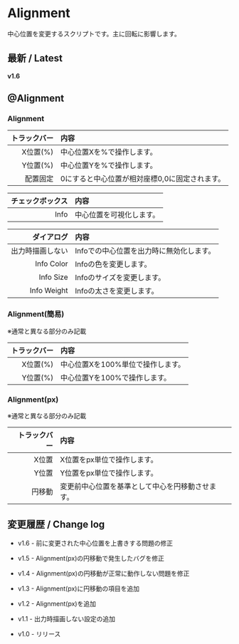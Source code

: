 
# Alignment

中心位置を変更するスクリプトです。主に回転に影響します。

## 最新 / Latest

**v1.6**


## @Alignment

### Alignment

| トラックバー | 内容 |
| -: | :- |
| X位置(%) | 中心位置Xを%で操作します。 |
| Y位置(%) | 中心位置Yを%で操作します。 |
| 配置固定 | 0にすると中心位置が相対座標0,0に固定されます。 |

| チェックボックス | 内容 |
| -: | :- |
| Info | 中心位置を可視化します。 |

| ダイアログ | 内容 |
| -: | :- |
| 出力時描画しない | Infoでの中心位置を出力時に無効化します。 |
| Info Color | Infoの色を変更します。 |
| Info Size | Infoのサイズを変更します。 |
| Info Weight | Infoの太さを変更します。 |



### Alignment(簡易)

※通常と異なる部分のみ記載

| トラックバー | 内容 |
| -: | :- |
| X位置(%) | 中心位置Xを100%単位で操作します。 |
| Y位置(%) | 中心位置Yを100%で操作します。 |


### Alignment(px) 

※通常と異なる部分のみ記載

| トラックバー | 内容 |
| -: | :- |
| X位置 | X位置をpx単位で操作します。 |
| Y位置 | Y位置をpx単位で操作します。 |
| 円移動 | 変更前中心位置を基準として中心を円移動させます。 |


## 変更履歴 / Change log

- v1.6 - 前に変更された中心位置を上書きする問題の修正

- v1.5 - Alignment(px)の円移動で発生したバグを修正

- v1.4 - Alignment(px)の円移動が正常に動作しない問題を修正

- v1.3 - Alignment(px)に円移動の項目を追加

- v1.2 - Alignment(px)を追加

- v1.1 - 出力時描画しない設定の追加

- v1.0 - リリース
